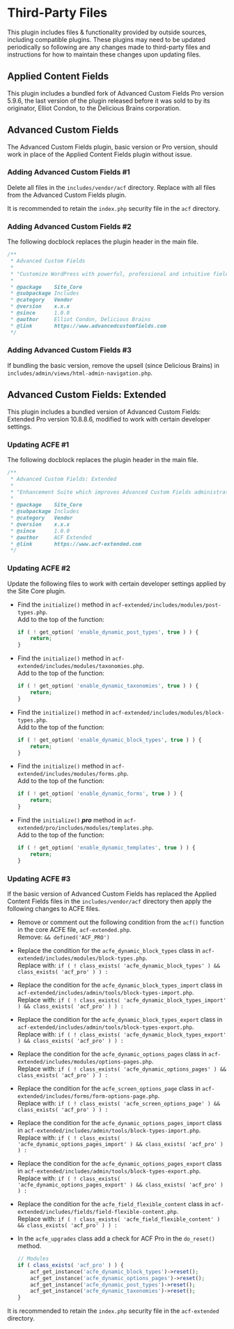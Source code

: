 # Third-Party Files

This plugin includes files & functionality provided by outside sources, including compatible plugins. These plugins may need to be updated periodically so following are any changes made to third-party files and instructions for how to maintain these changes upon updating files.

## Applied Content Fields

This plugin includes a bundled fork of Advanced Custom Fields Pro version 5.9.6, the last version of the plugin released before it was sold to by its originator, Elliot Condon, to the Delicious Brains corporation.

## Advanced Custom Fields

The Advanced Custom Fields plugin, basic version or Pro version, should work in place of the Applied Content Fields plugin without issue.

### Adding Advanced Custom Fields #1

Delete all files in the `includes/vendor/acf` directory. Replace with all files from the Advanced Custom Fields plugin.

It is recommended to retain the `index.php` security file in the `acf` directory.

### Adding Advanced Custom Fields #2

The following docblock replaces the plugin header in the main file.

```php
/**
 * Advanced Custom Fields
 *
 * "Customize WordPress with powerful, professional and intuitive fields."
 *
 * @package    Site_Core
 * @subpackage Includes
 * @category   Vendor
 * @version    x.x.x
 * @since      1.0.0
 * @author     Elliot Condon, Delicious Brains
 * @link       https://www.advancedcustomfields.com
 */
```

### Adding Advanced Custom Fields #3

If bundling the basic version, remove the upsell (since Delicious Brains) in `includes/admin/views/html-admin-navigation.php`.

## Advanced Custom Fields: Extended

This plugin includes a bundled version of Advanced Custom Fields: Extended Pro version 10.8.8.6, modified to work with certain developer settings.

### Updating ACFE #1

The following docblock replaces the plugin header in the main file.

```php
/**
 * Advanced Custom Fields: Extended
 *
 * "Enhancement Suite which improves Advanced Custom Fields administration."
 *
 * @package    Site_Core
 * @subpackage Includes
 * @category   Vendor
 * @version    x.x.x
 * @since      1.0.0
 * @author     ACF Extended
 * @link       https://www.acf-extended.com
 */
```

### Updating ACFE #2

Update the following files to work with certain developer settings applied by the Site Core plugin.

* Find the `initialize()` method in `acf-extended/includes/modules/post-types.php`.  
  Add to the top of the function:

  ```php
  if ( ! get_option( 'enable_dynamic_post_types', true ) ) {
      return;
  }
  ```

* Find the `initialize()` method in `acf-extended/includes/modules/taxonomies.php`.  
  Add to the top of the function:

  ```php
  if ( ! get_option( 'enable_dynamic_taxonomies', true ) ) {
      return;
  }
  ```

* Find the `initialize()` method in `acf-extended/includes/modules/block-types.php`.  
  Add to the top of the function:

  ```php
  if ( ! get_option( 'enable_dynamic_block_types', true ) ) {
      return;
  }
  ```

* Find the `initialize()` method in `acf-extended/includes/modules/forms.php`.  
  Add to the top of the function:

  ```php
  if ( ! get_option( 'enable_dynamic_forms', true ) ) {
      return;
  }
  ```

* Find the `initialize()` ***pro*** method in `acf-extended/pro/includes/modules/templates.php`.  
  Add to the top of the function:

  ```php
  if ( ! get_option( 'enable_dynamic_templates', true ) ) {
      return;
  }
  ```

### Updating ACFE #3

If the basic version of Advanced Custom Fields has replaced the Applied Content Fields files in the `includes/vendor/acf` directory then apply the following changes to ACFE files.

* Remove or comment out the following condition from the `acf()` function in the core ACFE file, `acf-extended.php`.  
  Remove: `&& defined('ACF_PRO')`

* Replace the condition for the `acfe_dynamic_block_types` class in `acf-extended/includes/modules/block-types.php`.  
  Replace with: `if ( ! class_exists( 'acfe_dynamic_block_types' ) && class_exists( 'acf_pro' ) ) :`

* Replace the condition for the `acfe_dynamic_block_types_import` class in `acf-extended/includes/admin/tools/block-types-import.php`.  
  Replace with: `if ( ! class_exists( 'acfe_dynamic_block_types_import' ) && class_exists( 'acf_pro' ) ) :`

* Replace the condition for the `acfe_dynamic_block_types_export` class in `acf-extended/includes/admin/tools/block-types-export.php`.  
  Replace with: `if ( ! class_exists( 'acfe_dynamic_block_types_export' ) && class_exists( 'acf_pro' ) ) :`

* Replace the condition for the `acfe_dynamic_options_pages` class in `acf-extended/includes/modules/options-pages.php`.  
  Replace with: `if ( ! class_exists( 'acfe_dynamic_options_pages' ) && class_exists( 'acf_pro' ) ) :`

* Replace the condition for the `acfe_screen_options_page` class in `acf-extended/includes/forms/form-options-page.php`.  
  Replace with: `if ( ! class_exists( 'acfe_screen_options_page' ) && class_exists( 'acf_pro' ) ) :`

* Replace the condition for the `acfe_dynamic_options_pages_import` class in `acf-extended/includes/admin/tools/block-types-import.php`.  
  Replace with: `if ( ! class_exists( 'acfe_dynamic_options_pages_import' ) && class_exists( 'acf_pro' ) ) :`

* Replace the condition for the `acfe_dynamic_options_pages_export` class in `acf-extended/includes/admin/tools/block-types-export.php`.  
  Replace with: `if ( ! class_exists( 'acfe_dynamic_options_pages_export' ) && class_exists( 'acf_pro' ) ) :`

* Replace the condition for the `acfe_field_flexible_content` class in `acf-extended/includes/fields/field-flexible-content.php`.  
  Replace with: `if ( ! class_exists( 'acfe_field_flexible_content' ) && class_exists( 'acf_pro' ) ) :`

* In the `acfe_upgrades` class add a check for ACF Pro in the `do_reset()` method.

  ```php
  // Modules
  if ( class_exists( 'acf_pro' ) ) {
      acf_get_instance('acfe_dynamic_block_types')->reset();
      acf_get_instance('acfe_dynamic_options_pages')->reset();
      acf_get_instance('acfe_dynamic_post_types')->reset();
      acf_get_instance('acfe_dynamic_taxonomies')->reset();
  }
  ```

It is recommended to retain the `index.php` security file in the `acf-extended` directory.
